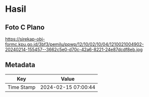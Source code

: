 # Hasil

## Foto C Plano

https://sirekap-obj-formc.kpu.go.id/3bf3/pemilu/ppwp/12/10/02/10/04/1210021004902-20240214-155457--3662c5e0-d70c-42a6-8221-24e87dcdf8eb.jpg


## Metadata

| Key        | Value               |
| ---------- | ------------------- |
| Time Stamp | 2024-02-15 07:00:44 |



